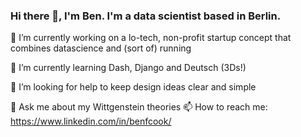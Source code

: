 ### Hi there 👋, I'm Ben. I'm a data scientist based in Berlin.

<!--
**bfc782/bfc782** is a ✨ _special_ ✨ repository because its `README.md` (this file) appears on your GitHub profile.

Here are some ideas to get you started:-->

🔭 I’m currently working on a lo-tech, non-profit startup concept that combines datascience and (sort of) running

🌱 I’m currently learning Dash, Django and Deutsch (3Ds!)

🤔 I’m looking for help to keep design ideas clear and simple


💬 Ask me about my Wittgenstein theories
📫 How to reach me: https://www.linkedin.com/in/benfcook/
